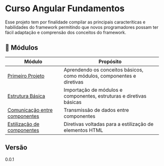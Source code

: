 # Curso Angular Fundamentos

Esse projeto tem por finalidade compilar as principais caracteríticas e habilidades do framework permitindo que
novos programadores possam ter fácil adaptação e comprensão dos conceitos do framework.

## 📖 Módulos

| Módulo                                                                                                                            | Propósito                                                              |
|-----------------------------------------------------------------------------------------------------------------------------------|------------------------------------------------------------------------|
| <a href="https://github.com/psbrunosouza/fundamentos-angular/tree/main/angular-get-started">Primeiro Projeto</a>                  | Aprendendo os conceitos básicos, como módulos, componentes e diretivas |
| <a href="https://github.com/psbrunosouza/fundamentos-angular/tree/main/angular-basics">Estrutura Básica</a>                       | Importação de módulos e componentes, estruturas e diretivas básicas    |
| <a href="https://github.com/psbrunosouza/fundamentos-angular/tree/main/components-comunication">Comunicação entre componentes</a> | Transmissão de dados entre componentes                                 |
| <a href="https://github.com/psbrunosouza/fundamentos-angular/tree/main/component-styling">Estilização de componentes</a>          | Diretivas voltadas para a estilização de elementos HTML                |

## Versão

0.0.1